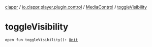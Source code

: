 [clappr](../../index.md) / [io.clappr.player.plugin.control](../index.md) / [MediaControl](index.md) / [toggleVisibility](./toggle-visibility.md)

# toggleVisibility

`open fun toggleVisibility(): `[`Unit`](https://kotlinlang.org/api/latest/jvm/stdlib/kotlin/-unit/index.html)